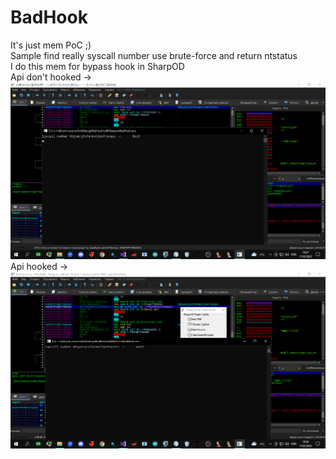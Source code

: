 # BadHook
It's just mem PoC ;)  
Sample find really syscall number use  brute-force and return ntstatus  
I do this mem for bypass hook in SharpOD  
Api don't hooked ->  
![alt text](https://github.com/Ahora57/BadHook/blob/main/Don't%20hooked.png)  
Api hooked ->  
![alt text](https://github.com/Ahora57/BadHook/blob/main/SharpOD_enabled.png)  
